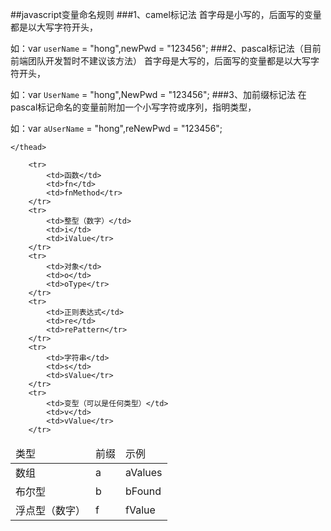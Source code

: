 ##javascript变量命名规则
###1、camel标记法
首字母是小写的，后面写的变量都是以大写字符开头，

如：var `userName` = "hong",newPwd = "123456";
###2、pascal标记法（目前前端团队开发暂时不建议该方法）
首字母是大写的，后面写的变量都是以大写字符开头，

如：var `UserName` = "hong",NewPwd = "123456";
###3、加前缀标记法
在pascal标记命名的变量前附加一个小写字符或序列，指明类型，

如：var `aUserName` = "hong",reNewPwd = "123456";

<table>
	<thead>
		<tr>
			<td>类型</td>
			<td>前缀</td>
			<td>示例</tr>
		</tr>
		
	</thead>
<tbody>
<tr>
			<td>数组</td>
			<td>a</td>
			<td>aValues</tr>
		</tr>
		<tr>
			<td>布尔型</td>
			<td>b</td>
			<td>bFound</tr>
		</tr>
		<tr>
			<td>浮点型（数字）</td>
			<td>f</td>
			<td>fValue</tr>
		</tr>

		<tr>
			<td>函数</td>
			<td>fn</td>
			<td>fnMethod</tr>
		</tr>
		<tr>
			<td>整型（数字）</td>
			<td>i</td>
			<td>iValue</tr>
		</tr>
		<tr>
			<td>对象</td>
			<td>o</td>
			<td>oType</tr>
		</tr>
		<tr>
			<td>正则表达式</td>
			<td>re</td>
			<td>rePattern</tr>
		</tr>
		<tr>
			<td>字符串</td>
			<td>s</td>
			<td>sValue</tr>
		</tr>
		<tr>
			<td>变型（可以是任何类型）</td>
			<td>v</td>
			<td>vValue</tr>
		</tr>
</tbody>
</table>
